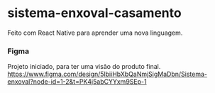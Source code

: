 # sistema-enxoval-casamento
Feito com React Native para aprender uma nova linguagem.

### Figma
Projeto iniciado, para ter uma visão do produto final.
https://www.figma.com/design/5lbiiHbXbQaNmjSigMaDbn/Sistema-enxoval?node-id=1-2&t=PK4j5abCYYxm9SEp-1
